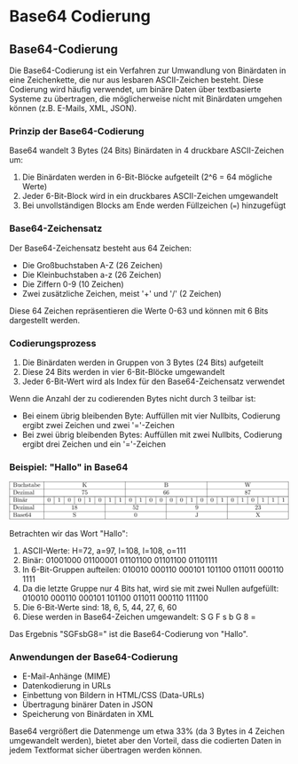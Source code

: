# Base64 Codierung

## Base64-Codierung

Die Base64-Codierung ist ein Verfahren zur Umwandlung von Binärdaten in eine
Zeichenkette, die nur aus lesbaren ASCII-Zeichen besteht. Diese Codierung wird
häufig verwendet, um binäre Daten über textbasierte Systeme zu übertragen, die
möglicherweise nicht mit Binärdaten umgehen können (z.B. E-Mails, XML, JSON). 

### Prinzip der Base64-Codierung

Base64 wandelt 3 Bytes (24 Bits) Binärdaten in 4 druckbare ASCII-Zeichen um:

1. Die Binärdaten werden in 6-Bit-Blöcke aufgeteilt (2^6 = 64 mögliche Werte)
2. Jeder 6-Bit-Block wird in ein druckbares ASCII-Zeichen umgewandelt
3. Bei unvollständigen Blocks am Ende werden Füllzeichen (`=`) hinzugefügt

### Base64-Zeichensatz

Der Base64-Zeichensatz besteht aus 64 Zeichen:
- Die Großbuchstaben A-Z (26 Zeichen)
- Die Kleinbuchstaben a-z (26 Zeichen)
- Die Ziffern 0-9 (10 Zeichen)
- Zwei zusätzliche Zeichen, meist '+' und '/' (2 Zeichen)

Diese 64 Zeichen repräsentieren die Werte 0-63 und können mit 6 Bits dargestellt
werden. 

### Codierungsprozess

1. Die Binärdaten werden in Gruppen von 3 Bytes (24 Bits) aufgeteilt
2. Diese 24 Bits werden in vier 6-Bit-Blöcke umgewandelt
3. Jeder 6-Bit-Wert wird als Index für den Base64-Zeichensatz verwendet

Wenn die Anzahl der zu codierenden Bytes nicht durch 3 teilbar ist:
- Bei einem übrig bleibenden Byte: Auffüllen mit vier Nullbits, Codierung ergibt
  zwei Zeichen und zwei '='-Zeichen 
- Bei zwei übrig bleibenden Bytes: Auffüllen mit zwei Nullbits, Codierung ergibt
  drei Zeichen und ein '='-Zeichen 

### Beispiel: "Hallo" in Base64

![Base64 Beispiel](tabelle.svg)

Betrachten wir das Wort "Hallo":

1. ASCII-Werte: H=72, a=97, l=108, l=108, o=111
2. Binär: 01001000 01100001 01101100 01101100 01101111
3. In 6-Bit-Gruppen aufteilen: 010010 000110 000101 101100 011011 000110 1111
4. Da die letzte Gruppe nur 4 Bits hat, wird sie mit zwei Nullen aufgefüllt: 010010 000110 000101 101100 011011 000110 111100
5. Die 6-Bit-Werte sind: 18, 6, 5, 44, 27, 6, 60
6. Diese werden in Base64-Zeichen umgewandelt: S G F s b G 8 =

Das Ergebnis "SGFsbG8=" ist die Base64-Codierung von "Hallo".

### Anwendungen der Base64-Codierung

- E-Mail-Anhänge (MIME)
- Datenkodierung in URLs
- Einbettung von Bildern in HTML/CSS (Data-URLs)
- Übertragung binärer Daten in JSON
- Speicherung von Binärdaten in XML

Base64 vergrößert die Datenmenge um etwa 33% (da 3 Bytes in 4 Zeichen
umgewandelt werden), bietet aber den Vorteil, dass die codierten Daten in jedem
Textformat sicher übertragen werden können. 